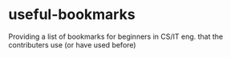 # useful-bookmarks
Providing a list of bookmarks for beginners in CS/IT eng. that the contributers use (or have used before)
